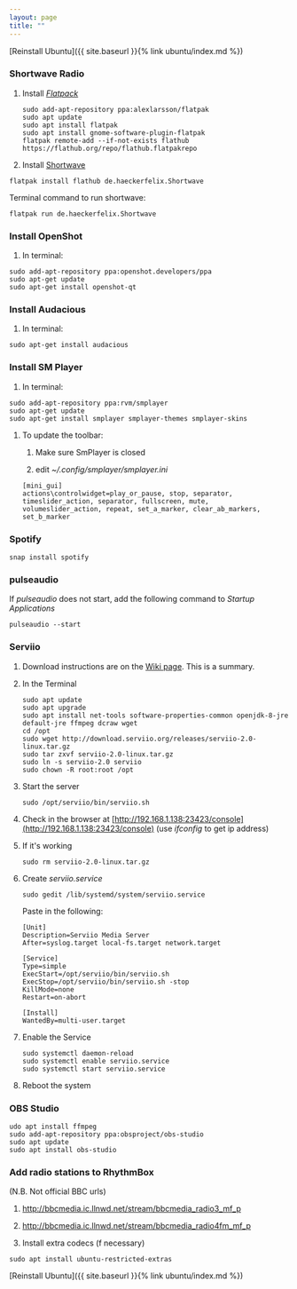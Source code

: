 ```yaml
---
layout: page
title: ""
---
```


[Reinstall Ubuntu]({{ site.baseurl }}{% link ubuntu/index.md %})

### Shortwave Radio

1. Install [*Flatpack*](https://flatpak.org/setup/Ubuntu/)
    ```console
    sudo add-apt-repository ppa:alexlarsson/flatpak
    sudo apt update
    sudo apt install flatpak
    sudo apt install gnome-software-plugin-flatpak
    flatpak remote-add --if-not-exists flathub https://flathub.org/repo/flathub.flatpakrepo
    ```
1. Install [Shortwave](http://ubuntuhandbook.org/index.php/2020/03/internet-radio-player-shortwave-1-0-released/)
```console
flatpak install flathub de.haeckerfelix.Shortwave
```
Terminal command to run shortwave:
```console
flatpak run de.haeckerfelix.Shortwave  
```

### Install OpenShot

1. In terminal:
  ```console
  sudo add-apt-repository ppa:openshot.developers/ppa
  sudo apt-get update
  sudo apt-get install openshot-qt
  ```

### Install Audacious

1. In terminal:
  ```console
  sudo apt-get install audacious
  ```

### Install SM Player

1. In terminal:
  ```console
  sudo add-apt-repository ppa:rvm/smplayer
  sudo apt-get update
  sudo apt-get install smplayer smplayer-themes smplayer-skins
  ```

1. To update the toolbar:

   1. Make sure SmPlayer is closed

   1. edit *~/.config/smplayer/smplayer.ini*
     ```console  
     [mini_gui]
     actions\controlwidget=play_or_pause, stop, separator, timeslider_action, separator, fullscreen, mute, volumeslider_action, repeat, set_a_marker, clear_ab_markers, set_b_marker
     ```

### Spotify
```console
snap install spotify
```

### pulseaudio

If *pulseaudio* does not start, add the following command to *Startup Applications*
```console
pulseaudio --start
```


### Serviio

1. Download instructions are on the [Wiki page](https://wiki.serviio.org/doku.php?id=howto:linux:install:ubuntu18-04).
This is a summary.

1. In the Terminal
    ```console
    sudo apt update
    sudo apt upgrade
    sudo apt install net-tools software-properties-common openjdk-8-jre default-jre ffmpeg dcraw wget
    cd /opt
    sudo wget http://download.serviio.org/releases/serviio-2.0-linux.tar.gz
    sudo tar zxvf serviio-2.0-linux.tar.gz
    sudo ln -s serviio-2.0 serviio
    sudo chown -R root:root /opt
    ```

1. Start the server
    ```console
    sudo /opt/serviio/bin/serviio.sh
    ```
1. Check in the browser at [http://192.168.1.138:23423/console](http://192.168.1.138:23423/console) (use *ifconfig* to get ip address)

1. If it's working
    ```console
    sudo rm serviio-2.0-linux.tar.gz
    ```
1. Create *serviio.service*
    ```console
    sudo gedit /lib/systemd/system/serviio.service
    ```
    Paste in the following:
    ```
    [Unit]
    Description=Serviio Media Server
    After=syslog.target local-fs.target network.target

    [Service]
    Type=simple
    ExecStart=/opt/serviio/bin/serviio.sh
    ExecStop=/opt/serviio/bin/serviio.sh -stop
    KillMode=none
    Restart=on-abort

    [Install]
    WantedBy=multi-user.target
    ```
1. Enable the Service
    ```console
    sudo systemctl daemon-reload
    sudo systemctl enable serviio.service
    sudo systemctl start serviio.service
    ```
1. Reboot the system

### OBS Studio

```console
udo apt install ffmpeg
sudo add-apt-repository ppa:obsproject/obs-studio
sudo apt update
sudo apt install obs-studio
```

### Add radio stations to RhythmBox

  (N.B. Not official BBC urls)

 1. http://bbcmedia.ic.llnwd.net/stream/bbcmedia_radio3_mf_p

 1. http://bbcmedia.ic.llnwd.net/stream/bbcmedia_radio4fm_mf_p

 1. Install extra codecs (f necessary)
   ```console
   sudo apt install ubuntu-restricted-extras
   ```

[Reinstall Ubuntu]({{ site.baseurl }}{% link ubuntu/index.md %})
